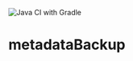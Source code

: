 ![Java CI with Gradle](https://github.com/jishnu09/metadataBackup/workflows/Java%20CI%20with%20Gradle/badge.svg?branch=master)

# metadataBackup
